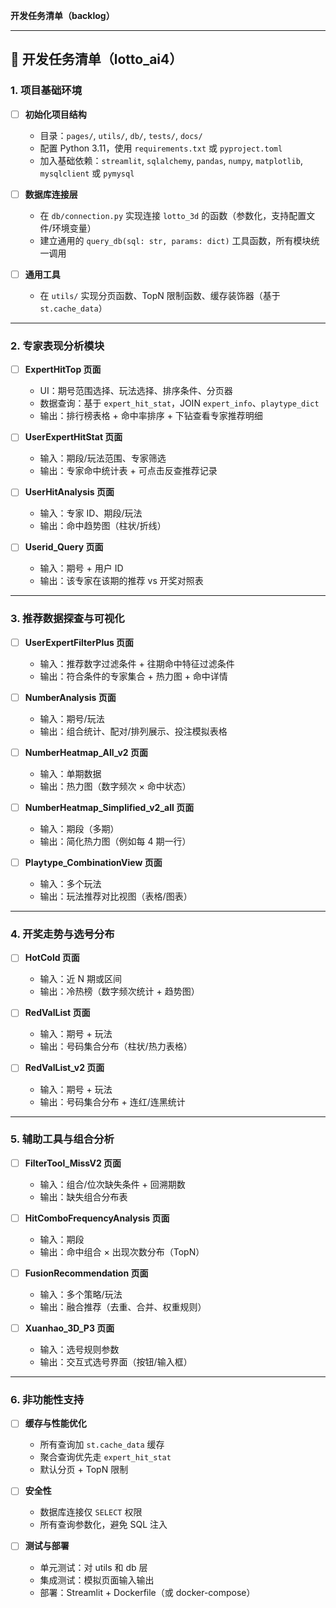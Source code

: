  **开发任务清单（backlog）**

---

## 📌 开发任务清单（lotto\_ai4）

### 1. 项目基础环境

* [ ] **初始化项目结构**

  * 目录：`pages/`, `utils/`, `db/`, `tests/`, `docs/`
  * 配置 Python 3.11，使用 `requirements.txt` 或 `pyproject.toml`
  * 加入基础依赖：`streamlit`, `sqlalchemy`, `pandas`, `numpy`, `matplotlib`, `mysqlclient` 或 `pymysql`
* [ ] **数据库连接层**

  * 在 `db/connection.py` 实现连接 `lotto_3d` 的函数（参数化，支持配置文件/环境变量）
  * 建立通用的 `query_db(sql: str, params: dict)` 工具函数，所有模块统一调用
* [ ] **通用工具**

  * 在 `utils/` 实现分页函数、TopN 限制函数、缓存装饰器（基于 `st.cache_data`）

---

### 2. 专家表现分析模块

* [ ] **ExpertHitTop 页面**

  * UI：期号范围选择、玩法选择、排序条件、分页器
  * 数据查询：基于 `expert_hit_stat`，JOIN `expert_info`、`playtype_dict`
  * 输出：排行榜表格 + 命中率排序 + 下钻查看专家推荐明细
* [ ] **UserExpertHitStat 页面**

  * 输入：期段/玩法范围、专家筛选
  * 输出：专家命中统计表 + 可点击反查推荐记录
* [ ] **UserHitAnalysis 页面**

  * 输入：专家 ID、期段/玩法
  * 输出：命中趋势图（柱状/折线）
* [ ] **Userid\_Query 页面**

  * 输入：期号 + 用户 ID
  * 输出：该专家在该期的推荐 vs 开奖对照表

---

### 3. 推荐数据探查与可视化

* [ ] **UserExpertFilterPlus 页面**

  * 输入：推荐数字过滤条件 + 往期命中特征过滤条件
  * 输出：符合条件的专家集合 + 热力图 + 命中详情
* [ ] **NumberAnalysis 页面**

  * 输入：期号/玩法
  * 输出：组合统计、配对/排列展示、投注模拟表格
* [ ] **NumberHeatmap\_All\_v2 页面**

  * 输入：单期数据
  * 输出：热力图（数字频次 × 命中状态）
* [ ] **NumberHeatmap\_Simplified\_v2\_all 页面**

  * 输入：期段（多期）
  * 输出：简化热力图（例如每 4 期一行）
* [ ] **Playtype\_CombinationView 页面**

  * 输入：多个玩法
  * 输出：玩法推荐对比视图（表格/图表）

---

### 4. 开奖走势与选号分布

* [ ] **HotCold 页面**

  * 输入：近 N 期或区间
  * 输出：冷热榜（数字频次统计 + 趋势图）
* [ ] **RedValList 页面**

  * 输入：期号 + 玩法
  * 输出：号码集合分布（柱状/热力表格）
* [ ] **RedValList\_v2 页面**

  * 输入：期号 + 玩法
  * 输出：号码集合分布 + 连红/连黑统计

---

### 5. 辅助工具与组合分析

* [ ] **FilterTool\_MissV2 页面**

  * 输入：组合/位次缺失条件 + 回溯期数
  * 输出：缺失组合分布表
* [ ] **HitComboFrequencyAnalysis 页面**

  * 输入：期段
  * 输出：命中组合 × 出现次数分布（TopN）
* [ ] **FusionRecommendation 页面**

  * 输入：多个策略/玩法
  * 输出：融合推荐（去重、合并、权重规则）
* [ ] **Xuanhao\_3D\_P3 页面**

  * 输入：选号规则参数
  * 输出：交互式选号界面（按钮/输入框）

---

### 6. 非功能性支持

* [ ] **缓存与性能优化**

  * 所有查询加 `st.cache_data` 缓存
  * 聚合查询优先走 `expert_hit_stat`
  * 默认分页 + TopN 限制
* [ ] **安全性**

  * 数据库连接仅 `SELECT` 权限
  * 所有查询参数化，避免 SQL 注入
* [ ] **测试与部署**

  * 单元测试：对 utils 和 db 层
  * 集成测试：模拟页面输入输出
  * 部署：Streamlit + Dockerfile（或 docker-compose）
